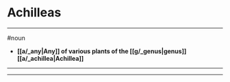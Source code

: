 # Achilleas
---
#noun
- **[[a/_any|Any]] of various plants of the [[g/_genus|genus]] [[a/_achillea|Achillea]]**
---
---
